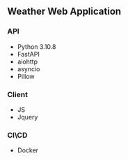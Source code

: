 ## Weather Web Application

### API

- Python 3.10.8
- FastAPI
- aiohttp
- asyncio
- Pillow

### Client

- JS
- Jquery

### CI\CD

- Docker
